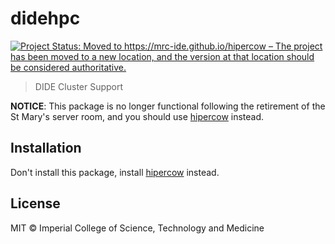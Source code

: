 # didehpc

<!-- badges: start -->
[![Project Status: Moved to https://mrc-ide.github.io/hipercow – The project has been moved to a new location, and the version at that location should be considered authoritative.](https://www.repostatus.org/badges/latest/moved.svg)](https://www.repostatus.org/#moved)
<!-- badges: end -->

> DIDE Cluster Support

**NOTICE**: This package is no longer functional following the retirement of the St Mary's server room, and you should use [hipercow](https://mrc-ide.github.io/hipercow) instead.

## Installation

Don't install this package, install [hipercow](https://mrc-ide.github.io/hipercow) instead.

## License

MIT © Imperial College of Science, Technology and Medicine
